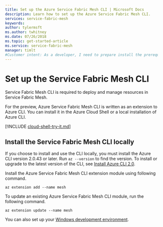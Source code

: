 ```yaml
---
title: Set up the Azure Service Fabric Mesh CLI | Microsoft Docs
description: Learn how to set up the Azure Service Fabric Mesh CLI.
services: service-fabric-mesh
keywords:  
author: tylermsft
ms.author: twhitney
ms.date: 07/26/2018
ms.topic: get-started-article
ms.service: service-fabric-mesh
manager: timlt  
#Customer intent: As a developer, I need to prepare install the prerequisites to enable deployment to service fabric mesh.
---
```


# Set up the Service Fabric Mesh CLI
Service Fabric Mesh CLI is required to deploy and manage resources in Service Fabric Mesh. 

For the preview, Azure Service Fabric Mesh CLI is written as an extension to Azure CLI. You can install it in the Azure Cloud Shell or a local installation of Azure CLI. 

[!INCLUDE [cloud-shell-try-it.md](../../includes/cloud-shell-try-it.md)] 

## Install the Service Fabric Mesh CLI locally
If you choose to install and use the CLI locally, you must install the Azure CLI version 2.0.43 or later. Run `az --version` to find the version. To install or upgrade to the latest version of the CLI, see [Install Azure CLI 2.0][azure-cli-install].

Install the Azure Service Fabric Mesh CLI extension module using following command. 

```azurecli-interactive
az extension add --name mesh
```

To update an existing Azure Service Fabric Mesh CLI module, run the following command.

```azurecli-interactive
az extension update --name mesh
```

You can also set up your [Windows development environment](service-fabric-mesh-howto-setup-developer-environment-sdk.md).

[azure-cli-install]: /cli/azure/install-azure-cli
